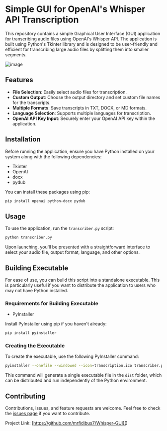 # Simple GUI for OpenAI's Whisper API Transcription

This repository contains a simple Graphical User Interface (GUI) application for transcribing audio files using OpenAI's Whisper API. The application is built using Python's Tkinter library and is designed to be user-friendly and efficient for transcribing large audio files by splitting them into smaller segments.

![image](https://github.com/mrfidibus7/Whisper-GUI/assets/110305821/2f71bc4e-72c5-419b-a6ec-e4be48d00631)


## Features

- **File Selection**: Easily select audio files for transcription.
- **Custom Output**: Choose the output directory and set custom file names for the transcripts.
- **Multiple Formats**: Save transcripts in TXT, DOCX, or MD formats.
- **Language Selection**: Supports multiple languages for transcription.
- **OpenAI API Key Input**: Securely enter your OpenAI API key within the application.

## Installation

Before running the application, ensure you have Python installed on your system along with the following dependencies:

- Tkinter
- OpenAI
- docx
- pydub

You can install these packages using pip:

```bash
pip install openai python-docx pydub
```

## Usage

To use the application, run the `transcriber.py` script:

```bash
python transcriber.py
```

Upon launching, you'll be presented with a straightforward interface to select your audio file, output format, language, and other options.

## Building Executable

For ease of use, you can build this script into a standalone executable. This is particularly useful if you want to distribute the application to users who may not have Python installed.

### Requirements for Building Executable

- PyInstaller

Install PyInstaller using pip if you haven't already:

```bash
pip install pyinstaller
```

### Creating the Executable

To create the executable, use the following PyInstaller command:

```bash
pyinstaller --onefile --windowed --icon=transcription.ico transcriber.py
```

This command will generate a single executable file in the `dist` folder, which can be distributed and run independently of the Python environment.

## Contributing

Contributions, issues, and feature requests are welcome. Feel free to check the [issues page](https://github.com/mrfidibus7/Whisper-GUI/issues) if you want to contribute.

Project Link: [https://github.com/mrfidibus7/Whisper-GUI](<your-repo-link>)
